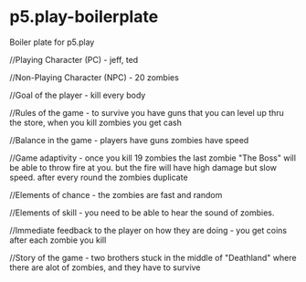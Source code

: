 # p5.play-boilerplate
Boiler plate for p5.play

//Playing Character (PC) - 
jeff, ted

//Non-Playing Character (NPC) - 
20 zombies

//Goal of the player -
kill every body

//Rules of the game - 
to survive
you have guns that you can level up thru the store, when you kill zombies you get cash

//Balance in the game - 
players have guns
zombies have speed

//Game adaptivity - 
once you kill 19 zombies the last zombie "The Boss" will be able to throw fire at you. but the fire will have high damage but slow speed.
after every round the zombies duplicate

//Elements of chance -
the zombies are fast and random

//Elements of skill -
you need to be able to hear the sound of zombies. 

//Immediate feedback to the player on how they are doing -
you get coins after each zombie you kill
 
//Story of the game - 
two brothers stuck in the middle of "Deathland" where there are alot of zombies, and they have to survive 

